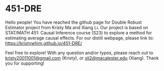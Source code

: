 # 451-DRE

Hello people! You have reached the github page for Double Robust Estimator project from Kristy Ma and Xiang Li. Our project is based on STAT/MATH 451: Causal Inference course (S23) to explore a method for estimating average causal effects. For our distill webpage, please link to: https://kristywhim.github.io/451-DRE/

Feel free to explore! With any question and/or typos, please reach out to kristy20011001@gmail.com (Kristy), or xli2@macalester.edu (Xiang). Thank you for supporting!
